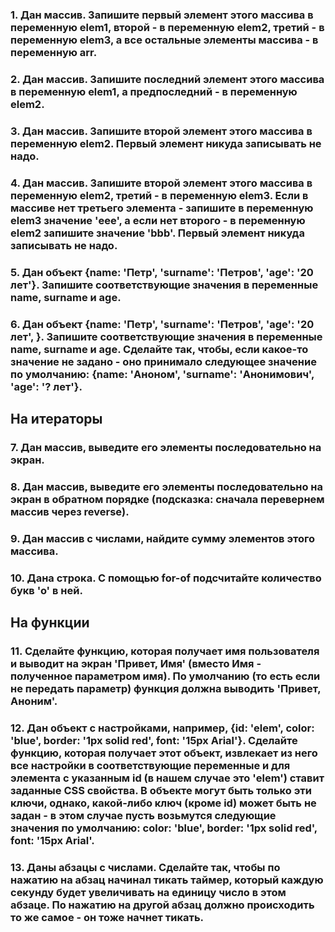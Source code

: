 ### 1. Дан массив. Запишите первый элемент этого массива в переменную elem1, второй - в переменную elem2, третий - в переменную elem3, а все остальные элементы массива - в переменную arr.

### 2. Дан массив. Запишите последний элемент этого массива в переменную elem1, а предпоследний - в переменную elem2.

### 3. Дан массив. Запишите второй элемент этого массива в переменную elem2. Первый элемент никуда записывать не надо.

### 4. Дан массив. Запишите второй элемент этого массива в переменную elem2, третий - в переменную elem3. Если в массиве нет третьего элемента - запишите в переменную elem3 значение 'eee', а если нет второго - в переменную elem2 запишите значение 'bbb'. Первый элемент никуда записывать не надо. 

### 5. Дан объект {name: 'Петр', 'surname': 'Петров', 'age': '20 лет'}. Запишите соответствующие значения в переменные name, surname и age. 

### 6. Дан объект {name: 'Петр', 'surname': 'Петров', 'age': '20 лет', }. Запишите соответствующие значения в переменные name, surname и age. Сделайте так, чтобы, если какое-то значение не задано - оно принимало следующее значение по умолчанию: {name: 'Аноном', 'surname': 'Анонимович', 'age': '? лет'}.

## На итераторы

### 7. Дан массив, выведите его элементы последовательно на экран.

### 8. Дан массив, выведите его элементы последовательно на экран в обратном порядке (подсказка: сначала перевернем массив через reverse).

### 9. Дан массив с числами, найдите сумму элементов этого массива.

### 10. Дана строка. С помощью for-of подсчитайте количество букв 'о' в ней.

## На функции

### 11. Сделайте функцию, которая получает имя пользователя и выводит на экран 'Привет, Имя' (вместо Имя - полученное параметром имя). По умолчанию (то есть если не передать параметр) функция должна выводить 'Привет, Аноним'.

### 12. Дан объект с настройками, например, {id: 'elem', color: 'blue', border: '1px solid red', font: '15px Arial'}. Сделайте функцию, которая получает этот объект, извлекает из него все настройки в соответствующие переменные и для элемента с указанным id (в нашем случае это 'elem') ставит заданные CSS свойства. В объекте могут быть только эти ключи, однако, какой-либо ключ (кроме id) может быть не задан - в этом случае пусть возьмутся следующие значения по умолчанию: color: 'blue', border: '1px solid red', font: '15px Arial'.

### 13. Даны абзацы с числами. Сделайте так, чтобы по нажатию на абзац начинал тикать таймер, который каждую секунду будет увеличивать на единицу число в этом абзаце. По нажатию на другой абзац должно происходить то же самое - он тоже начнет тикать.


